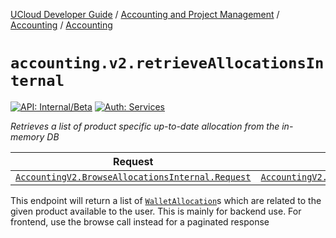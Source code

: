 [UCloud Developer Guide](/docs/developer-guide/README.md) / [Accounting and Project Management](/docs/developer-guide/accounting-and-projects/README.md) / [Accounting](/docs/developer-guide/accounting-and-projects/accounting/README.md) / [Accounting](/docs/developer-guide/accounting-and-projects/accounting/allocations.md)

# `accounting.v2.retrieveAllocationsInternal`

[![API: Internal/Beta](https://img.shields.io/static/v1?label=API&message=Internal/Beta&color=red&style=flat-square)](/docs/developer-guide/core/api-conventions.md)
[![Auth: Services](https://img.shields.io/static/v1?label=Auth&message=Services&color=informational&style=flat-square)](/docs/developer-guide/core/types.md#role)


_Retrieves a list of product specific up-to-date allocation from the in-memory DB_

| Request | Response | Error |
|---------|----------|-------|
|<code><a href='#accountingv2.browseallocationsinternal.request'>AccountingV2.BrowseAllocationsInternal.Request</a></code>|<code><a href='#accountingv2.browseallocationsinternal.response'>AccountingV2.BrowseAllocationsInternal.Response</a></code>|<code><a href='/docs/reference/dk.sdu.cloud.CommonErrorMessage.md'>CommonErrorMessage</a></code>|

This endpoint will return a list of [`WalletAllocation`](/docs/reference/dk.sdu.cloud.accounting.api.WalletAllocation.md)s which are related to the given product
available to the user.
This is mainly for backend use. For frontend, use the browse call instead for a paginated response


